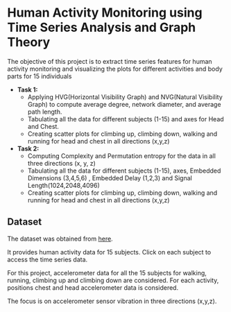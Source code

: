 # Human Activity Monitoring using Time Series Analysis and Graph Theory
The objective of this project is to extract time series features for human activity monitoring and visualizing the plots for different activities and body parts for 15 individuals

* **Task 1:**
  * Applying HVG(Horizontal Visibility Graph) and NVG(Natural Visibility Graph) to compute average degree, network diameter, and average path length. 
  * Tabulating all the data for different subjects (1-15) and axes for Head and Chest. 
  * Creating scatter plots for climbing up, climbing down, walking and running for head and chest in all directions (x,y,z)
* **Task 2:**
  * Computing Complexity and Permutation entropy for the data in all three directions (x, y, z)
  * Tabulating all the data for different subjects (1-15), axes, Embedded Dimensions (3,4,5,6) , Embedded Delay (1,2,3) and Signal Length(1024,2048,4096)
  * Creating scatter plots for climbing up, climbing down, walking and running for head and chest in all directions (x,y,z)

## Dataset
The dataset was obtained from [here](https://www.uni-mannheim.de/dws/research/projects/activity-recognition/dataset/).

It provides human activity data for 15 subjects. Click on each subject to access the time series data. 

For this project, accelerometer data for all the 15 subjects for walking, running, climbing up and climbing down are considered. 
For each activity, positions chest and head accelerometer data is considered. 

The focus is  on accelerometer sensor vibration in three directions (x,y,z).


